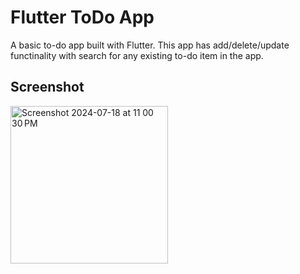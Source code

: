 # Flutter ToDo App

A basic to-do app built with Flutter. This app has add/delete/update functinality with search for any existing to-do item in the app.

## Screenshot

<img width="252" alt="Screenshot 2024-07-18 at 11 00 30 PM" src="https://github.com/user-attachments/assets/d0ecde94-a699-4bab-a9fb-775b4e4803bf">
